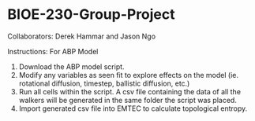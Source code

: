# BIOE-230-Group-Project
Collaborators: Derek Hammar and Jason Ngo

Instructions:
For ABP Model
1. Download the ABP model script. 
2. Modify any variables as seen fit to explore effects on the model (ie. rotational diffusion, timestep, ballistic diffusion, etc.)
3. Run all cells within the script. A csv file containing the data of all the walkers will be generated in the same folder the script was placed.
4. Import generated csv file into EMTEC to calculate topological entropy.

